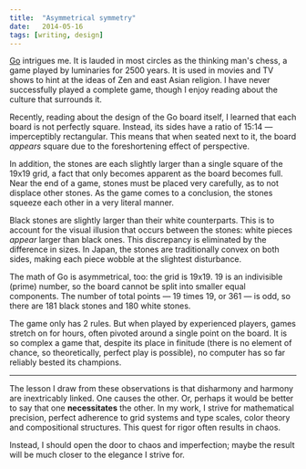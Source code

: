 ```yaml
---
title:  "Asymmetrical symmetry"
date:   2014-05-16
tags: [writing, design]
---
```

[Go](http://en.wikipedia.org/wiki/Go_(game)) intrigues me. It is lauded in most circles as the thinking man's chess, a game played by luminaries for 2500 years. It is used in movies and TV shows to hint at the ideas of Zen and east Asian religion. I have never successfully played a complete game, though I enjoy reading about the culture that surrounds it.

Recently, reading about the design of the Go board itself, I learned that each board is not perfectly square. Instead, its sides have a ratio of 15:14 — imperceptibly rectangular. This means that when seated next to it, the board *appears* square due to the foreshortening effect of perspective.

In addition, the stones are each slightly larger than a single square of the 19x19 grid, a fact that only becomes apparent as the board becomes full. Near the end of a game, stones must be placed very carefully, as to not displace other stones. As the game comes to a conclusion, the stones squeeze each other in a very literal manner.

Black stones are slightly larger than their white counterparts. This is to account for the visual illusion that occurs between the stones: white pieces *appear* larger than black ones. This discrepancy is eliminated by the difference in sizes. In Japan, the stones are traditionally convex on both sides, making each piece wobble at the slightest disturbance.

The math of Go is asymmetrical, too: the grid is 19x19. 19 is an indivisible (prime) number, so the board cannot be split into smaller equal components. The number of total points — 19 times 19, or 361 — is odd, so there are 181 black stones and 180 white stones.

The game only has 2 rules. But when played by experienced players, games stretch on for hours, often pivoted around a single point on the board. It is so complex a game that, despite its place in finitude (there is no element of chance, so theoretically, perfect play is possible), no computer has so far reliably bested its champions.

---

The lesson I draw from these observations is that disharmony and harmony are inextricably linked. One causes the other. Or, perhaps it would be better to say that one **necessitates** the other. In my work, I strive for mathematical precision, perfect adherence to grid systems and type scales, color theory and compositional structures. This quest for rigor often results in chaos.

Instead, I should open the door to chaos and imperfection; maybe the result will be much closer to the elegance I strive for.